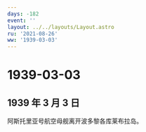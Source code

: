 ```yaml
---
days: -182
event: ''
layout: ../../layouts/Layout.astro
ru: '2021-08-26'
ww: '1939-03-03'
---
```


# 1939-03-03

## 1939 年 3 月 3 日

阿斯托里亚号航空母舰离开波多黎各库莱布拉岛。